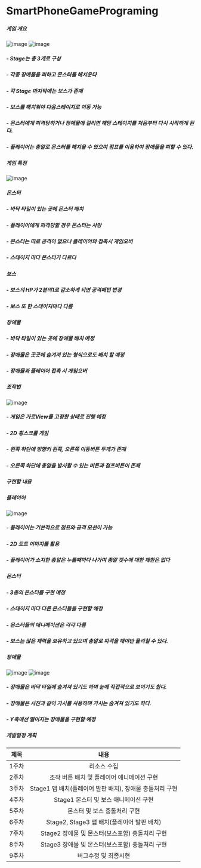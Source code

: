 # SmartPhoneGamePrograming
##### 게임 개요
![image](https://user-images.githubusercontent.com/89964495/160738267-e7d5bea3-5099-4bbf-be0f-9d3abab0af08.png)
![image](https://user-images.githubusercontent.com/89964495/160734884-380455d8-ab76-4972-af89-4ccf53d0f80d.png)
##### - Stage는 총 3개로 구성
##### - 각종 장애물을 피하고 몬스터를 해치운다
##### - 각 Stage 마지막에는 보스가 존재
##### - 보스를 해치워야 다음스테이지로 이동 가능
##### - 몬스터에게 피격당하거나 장애물에 걸리면 해당 스테이지를 처음부터 다시 시작하게 된다.
##### - 플레이어는 총알로 몬스터를 해치울 수 있으며 점프를 이용하여 장애물을 피할 수 있다.
##### 게임 특징
![image](https://user-images.githubusercontent.com/89964495/160734694-f8a7faeb-7b8b-4d15-b0e9-6620c1fce262.png)
##### 몬스터
##### - 바닥 타일이 있는 곳에 몬스터 배치
##### - 플레이어에게 피격당할 경우 몬스터는 사망
##### - 몬스터는 따로 공격이 없으나 플레이어와 접촉시 게임오버
##### - 스테이지 마다 몬스터가 다르다
##### 보스
##### - 보스의 HP가 2분의1로 감소하게 되면 공격패턴 변경
##### - 보스 또 한 스테이지마다 다름
##### 장애물
##### - 바닥 타일이 있는 곳에 장애물 배치 예정
##### - 장애물은 곳곳에 숨겨져 있는 형식으로도 배치 할 예정
##### - 장애물과 플레이어 접촉 시 게임오버
##### 조작법
![image](https://user-images.githubusercontent.com/89964495/160735367-4416aeee-0139-41f5-b6aa-1013d36e23bf.png)
##### - 게임은 가로View를 고정한 상태로 진행 예정
##### - 2D 횡스크롤 게임
##### - 왼쪽 하단에 방향키 왼쪽, 오른쪽 이동버튼 두개가 존재
##### - 오른쪽 하단에 총알을 발사할 수 있는 버튼과 점프버튼이 존재
##### 구현할 내용
##### 플레이어
![image](https://user-images.githubusercontent.com/89964495/160735527-de648177-e132-43c3-9300-dfb12a010bd9.png)
##### - 플레이어는 기본적으로 점프와 공격 모션이 가능
##### - 2D 도트 이미지를 활용
##### - 플레이어가 소지한 총알은 누를때마다 나가며 총알 갯수에 대한 제한은 없다
##### 몬스터
##### - 3종의 몬스터를 구현 예정
##### - 스테이지 마다 다른 몬스터들을 구현할 예정
##### - 몬스터들의 애니메이션은 각각 다름
##### - 보스는 많은 체력을 보유하고 있으며 총알로 피격을 해야만 물리칠 수 있다.
##### 장애물
![image](https://user-images.githubusercontent.com/89964495/160735880-330bd30c-e6eb-412b-955f-1031b58840cd.png)
![image](https://user-images.githubusercontent.com/89964495/160735938-9f3ab608-81c6-46ac-9565-d65a22b0ee94.png)
##### - 장애물은 바닥 타일에 숨겨져 있기도 하며 눈에 직접적으로 보이기도 한다.
##### - 장애물은 사진과 같이 가시를 사용하며 가시는 숨겨져 있기도 하다.
##### - Y축에선 떨어지는 장애물을 구현할 예정
##### 개발일정 계획

|제목|내용|
|:---:|:---:|
|1주차|리소스 수집|
|2주차|조작 버튼 배치 및 플레이어 애니메이션 구현|
|3주차|Stage1 맵 배치(플레이어 발판 배치), 장애물 충돌처리 구현|
|4주차|Stage1 몬스터 및 보스 애니메이션 구현|
|5주차|몬스터 및 보스 충돌처리 구현|
|6주차|Stage2, Stage3 맵 배치(플레이어 발판 배치)|
|7주차|Stage2 장애물 및 몬스터(보스포함) 충돌처리 구현|
|8주차|Stage3 장애물 및 몬스터(보스포함) 충돌처리 구현|
|9주차|버그수정 및 최종시현|
